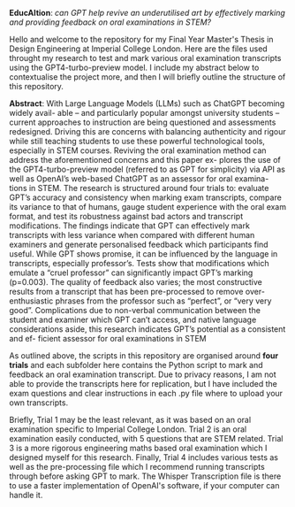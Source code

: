 **EducAItion**: _can GPT help revive an underutilised art by effectively marking and providing feedback on oral examinations in STEM?_

Hello and welcome to the repository for my Final Year Master's Thesis in Design Engineering at Imperial College London. Here are the files used throught my research to test and mark various oral examination transcripts using the GPT4-turbo-preview model. I include my abstract below to contextualise the project more, and then I will briefly outline the structure of this repository.

**Abstract**:
With Large Language Models (LLMs) such as ChatGPT becoming widely avail-
able – and particularly popular amongst university students – current approaches
to instruction are being questioned and assessments redesigned. Driving this are
concerns with balancing authenticity and rigour while still teaching students to use
these powerful technological tools, especially in STEM courses. Reviving the oral
examination method can address the aforementioned concerns and this paper ex-
plores the use of the GPT4-turbo-preview model (referred to as GPT for simplicity)
via API as well as OpenAI’s web-based ChatGPT as an assessor for oral examina-
tions in STEM. The research is structured around four trials to: evaluate GPT’s
accuracy and consistency when marking exam transcripts, compare its variance to
that of humans, gauge student experience with the oral exam format, and test its
robustness against bad actors and transcript modifications. The findings indicate
that GPT can effectively mark transcripts with less variance when compared with
different human examiners and generate personalised feedback which participants
find useful. While GPT shows promise, it can be influenced by the language in
transcripts, especially professor’s. Tests show that modifications which emulate a
“cruel professor” can significantly impact GPT’s marking (p=0.003). The quality
of feedback also varies; the most constructive results from a transcript that has
been pre-processed to remove over-enthusiastic phrases from the professor such as
“perfect”, or “very very good”. Complications due to non-verbal communication
between the student and examiner which GPT can’t access, and native language
considerations aside, this research indicates GPT’s potential as a consistent and ef-
ficient assessor for oral examinations in STEM

As outlined above, the scripts in this repository are organised around **four trials** and each subfolder here contains the Python script to mark and feedback an oral examination transcript. Due to privacy reasons, I am not able to provide the transcripts here for replication, but I have included the exam questions and clear instructions in each .py file where to upload your own transcripts.

Briefly, Trial 1 may be the least relevant, as it was based on an oral examination specific to Imperial College London. Trial 2 is an oral examination easily conducted, with 5 questions that are STEM related. Trial 3 is a more rigorous engineering maths based oral examination which I designed myself for this research. Finally, Trial 4 includes various tests as well as the pre-processing file which I recommend running transcripts through before asking GPT to mark. The Whisper Transcription file is there to use a faster implementation of OpenAI's software, if your computer can handle it.
